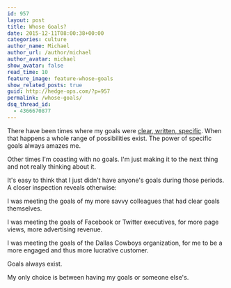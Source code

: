 ```yaml
---
id: 957
layout: post
title: Whose Goals?
date: 2015-12-11T08:00:38+00:00
categories: culture
author_name: Michael
author_url: /author/michael
author_avatar: michael
show_avatar: false
read_time: 10
feature_image: feature-whose-goals 
show_related_posts: true 
guid: http://hedge-ops.com/?p=957
permalink: /whose-goals/
dsq_thread_id:
  - 4366670877
---
```

There have been times where my goals were [clear, written, specific](/planned-thinking/). When that happens a whole range of possibilities exist. The power of specific goals always amazes me.

Other times I'm coasting with no goals. I'm just making it to the next thing and not really thinking about it.

It's easy to think that I just didn't have anyone's goals during those periods. A closer inspection reveals otherwise:<!--more-->

I was meeting the goals of my more savvy colleagues that had clear goals themselves.

I was meeting the goals of Facebook or Twitter executives, for more page views, more advertising revenue.

I was meeting the goals of the Dallas Cowboys organization, for me to be a more engaged and thus more lucrative customer.

Goals always exist.

My only choice is between having my goals or someone else's.